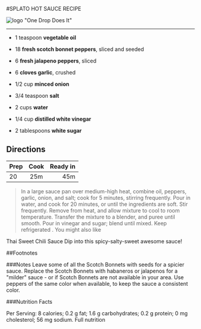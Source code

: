 #SPLATO HOT SAUCE RECIPE


![logo](https://cdn.pixabay.com/photo/2014/12/21/23/55/bottle-576342_960_720.png) "One Drop Does It"

___

* 1 teaspoon **vegetable oil**

* 18 **fresh scotch bonnet peppers**, sliced and seeded

* 6 **fresh jalapeno peppers**, sliced

* 6 **cloves garlic**, crushed

* 1/2 cup **minced onion**

* 3/4 teaspoon **salt**

* 2 cups **water**

* 1/4 cup **distilled white vinegar**

* 2 tablespoons **white sugar**

Directions
------

| Prep | Cook | Ready in |
|------|:----:|---------:|
|  20  |  25m |   45m    |


> In a large sauce pan over medium-high heat, combine oil, peppers, garlic, onion, and salt; cook for 5 minutes, stirring frequently.
Pour in water, and cook for 20 minutes, or until the ingredients are soft. Stir frequently. Remove from heat, and allow mixture to cool to room temperature.
Transfer the mixture to a blender, and puree until smooth. Pour in vinegar and sugar; blend until mixed. Keep refrigerated .
You might also like

Thai Sweet Chili Sauce
Dip into this spicy-salty-sweet awesome sauce!

##Footnotes

###Notes
Leave some of all the Scotch Bonnets with seeds for a spicier sauce. Replace the Scotch Bonnets with habaneros or jalapenos for a "milder" sauce - or if Scotch Bonnets are not available in your area.
Use peppers of the same color when available, to keep the sauce a consistent color.

###Nutrition Facts

Per Serving: 8 calories; 0.2 g fat; 1.6 g carbohydrates; 0.2 g protein; 0 mg cholesterol; 56 mg sodium. Full nutrition
